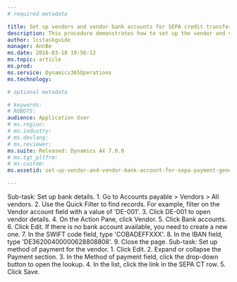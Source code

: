 ```yaml
---
# required metadata

title: Set up vendors and vendor bank accounts for SEPA credit transfers
description: This procedure demonstrates how to set up the vendor and vendor specific bank account information required for SEPA payment file generation. The demo data company used to create this procedure is DEMF.
author: lcstaskguide
manager: AnnBe
ms.date: 2016-03-18 19:56:12
ms.topic: article
ms.prod: 
ms.service: Dynamics365Operations
ms.technology: 

# optional metadata

# keywords: 
# ROBOTS: 
audience: Application User
# ms.region: 
# ms.industry: 
# ms.devlang: 
# ms.reviewer: 
ms.suite: Released: Dynamics AX 7.0.0
# ms.tgt_pltfrm: 
# ms.custom: 
ms.assetid: set-up-vendor-and-vendor-bank-account-for-sepa-payment-generation

---
```


Sub-task: Set up bank details.
1.
Go to Accounts payable &gt; Vendors &gt; All vendors.
2.
Use the Quick Filter to find records. For example, filter on the Vendor account field with a value of 'DE-001'.
3.
Click DE-001 to open vendor details.
4.
On the Action Pane, click Vendor.
5.
Click Bank accounts.
6.
Click Edit.
If there is no bank account available, you need to create a new one.
7.
In the SWIFT code field, type 'COBADEFFXXX'.
8.
In the IBAN field, type 'DE36200400000628808808'.
9.
Close the page.
Sub-task: Set up method of payment for the vendor.
1.
Click Edit.
2.
Expand or collapse the Payment section.
3.
In the Method of payment field, click the drop-down button to open the lookup.
4.
In the list, click the link in the SEPA CT row.
5.
Click Save.

